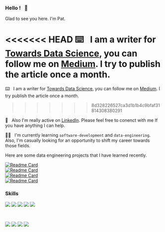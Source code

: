 ### Hello ! &nbsp; :wave:

Glad to see you here. I'm Pat.

<<<<<<< HEAD
 ⌨️ &nbsp; I am a writer for [Towards Data Science](https://towardsdatascience.com/), you can follow me on [Medium](https://padpathairush.medium.com/). I try to publish the article once a month.
=======
 ⌨️ &nbsp; I am a writer for [Towards Data Science](https://towardsdatascience.com/), you can follow me on [Medium](https://padpathairush.medium.com/). I try publish the article once a month.
>>>>>>> 8d328226527ca3d1b1b4c9bfaf31814308380291

🤚 &nbsp; Also I'm really active on [LinkedIn](https://www.linkedin.com/in/pathairush/). Please feel free to conenct with me If you have anything I can help.

🏃🏻 &nbsp; I'm currently learning `software-development` and `data-engineering`. Also, I'm casually looking for an opportunity to shift my career towards those fields.

Here are some data engineering projects that I have learned recently.

[![Readme Card](https://github-readme-stats.vercel.app/api/pin/?username=pathairush&repo=data_engineering_nanodegree)](https://github.com/Pathairush/data_engineering_nanodegree)
<br>
[![Readme Card](https://github-readme-stats.vercel.app/api/pin/?username=pathairush&repo=airflow_hive_spark_sqoop)](https://github.com/Pathairush/airflow_hive_spark_sqoop)
<br>
[![Readme Card](https://github-readme-stats.vercel.app/api/pin/?username=pathairush&repo=rdbms_to_hdfs_data_pipeline)](https://github.com/Pathairush/rdbms_to_hdfs_data_pipeline)
<br>
[![Readme Card](https://github-readme-stats.vercel.app/api/pin/?username=pathairush&repo=data_streaming_nanodegree)](https://github.com/Pathairush/data_streaming_nanodegree)

### Skills

![](https://img.shields.io/badge/code-Python-informational?style=flat-square&logoColor=white&color=blue)
![](https://img.shields.io/badge/code-R-informational?style=flat-square&logoColor=white&color=blue)
![](https://img.shields.io/badge/code-JS-informational?style=flat-square&logoColor=white&color=blue)
![](https://img.shields.io/badge/code-Pyspark-informational?style=flat-square&logoColor=white&color=blue)
![](https://img.shields.io/badge/code-SQL-informational?style=flat-square&logoColor=white&color=blue) 

<br>

![](https://img.shields.io/badge/ide-Vscode-informational?style=flat-square&logoColor=white&color=blue)
![](https://img.shields.io/badge/ide-Jupyter-informational?style=flat-square&logoColor=white&color=orange)
![](https://img.shields.io/badge/infra-AWS-informational?style=flat-square&logoColor=white&color=red)
![](https://img.shields.io/badge/infra-Docker-informational?style=flat-square&logoColor=white&color=red)
